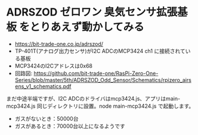 # ADRSZOD ゼロワン 臭気センサ拡張基板 をとりあえず動かしてみる
* https://bit-trade-one.co.jp/adrszod/
* TP-401T(アナログ出力センサ)がI2C ADCのMCP3424 ch1 に接続されている基板
* MCP3424のI2Cアドレスは0x68
* 回路図: https://github.com/bit-trade-one/RasPi-Zero-One-Series/blob/master/5th/ADRSZOD_Odd_Sensor/Schematics/rpizero_airsens_v1_schematics.pdf
  
まだ中途半端ですが、I2C ADCのドライバはmcp3424.js、アプリはmain-mcp3424.js 同じディレクトリに設置。node main-mcp3424.js で起動します。

* ガスがないとき：50000台
* ガスがあるとき：70000台以上になるようです
